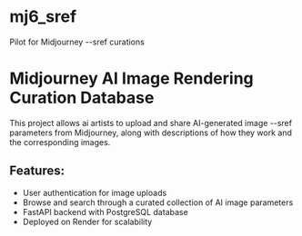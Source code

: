 # mj6_sref
Pilot for Midjourney --sref curations

# Midjourney AI Image Rendering Curation Database

This project allows ai artists to upload and share AI-generated image --sref parameters from Midjourney, along with descriptions of how they work and the corresponding images.

## Features:
- User authentication for image uploads
- Browse and search through a curated collection of AI image parameters
- FastAPI backend with PostgreSQL database
- Deployed on Render for scalability

